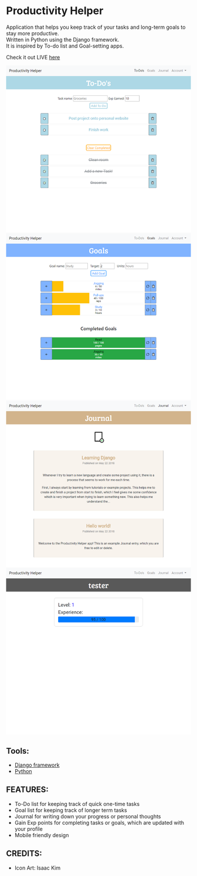 # Productivity Helper  
Application that helps you keep track of your tasks and long-term goals to stay more productive.  
Written in Python using the Django framework.  
It is inspired by To-do list and Goal-setting apps.  

Check it out LIVE [here](https://josephtkim.pythonanywhere.com)  

<img src="./todos.png" with="100">
<img src="./goals.png" with="100">
<img src="./journal.png" with="100">
<img src="./profile.png" with="100">

## Tools:  
* [Django framework](https://www.djangoproject.com/)  
* [Python](https://www.python.org/)  

## FEATURES:  
* To-Do list for keeping track of quick one-time tasks  
* Goal list for keeping track of longer term tasks  
* Journal for writing down your progress or personal thoughts  
* Gain Exp points for completing tasks or goals, which are updated with your profile  
* Mobile friendly design  

## CREDITS:  
* Icon Art: Isaac Kim  
